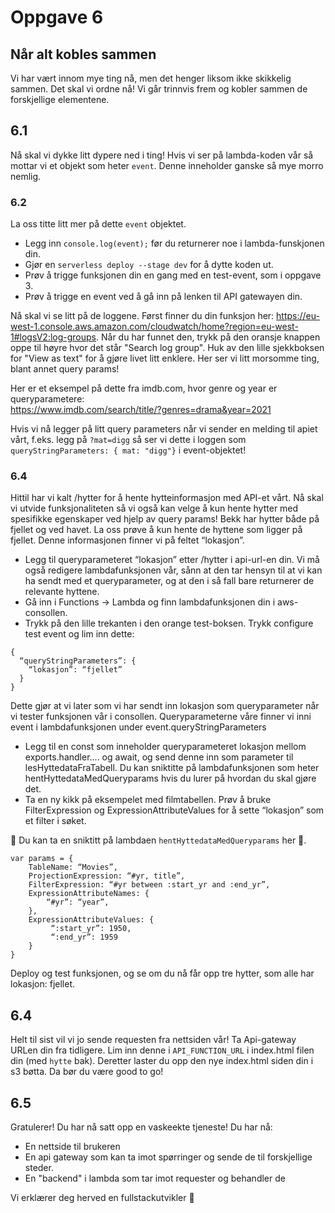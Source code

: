 # Oppgave 6

## Når alt kobles sammen

Vi har vært innom mye ting nå, men det henger liksom ikke skikkelig sammen. Det skal vi ordne nå!
Vi går trinnvis frem og kobler sammen de forskjellige elementene.

## 6.1
Nå skal vi dykke litt dypere ned i ting!
Hvis vi ser på lambda-koden vår så mottar vi et objekt som heter `event`. Denne inneholder ganske så mye morro nemlig.

### 6.2
La oss titte litt mer på dette `event` objektet. 
- Legg inn `console.log(event);` før du returnerer noe i lambda-funskjonen din.
- Gjør en `serverless deploy --stage dev` for å dytte koden ut. 
- Prøv å trigge funksjonen din en gang med en test-event, som i oppgave 3. 
- Prøv å trigge en event ved å gå inn på lenken til API gatewayen din. 

Nå skal vi se litt på de loggene. Først finner du din funksjon her: https://eu-west-1.console.aws.amazon.com/cloudwatch/home?region=eu-west-1#logsV2:log-groups.
Når du har funnet den, trykk på den oransje knappen oppe til høyre hvor det står "Search log group". 
Huk av den lille sjekkboksen for "View as text" for å gjøre livet litt enklere.
Her ser vi litt morsomme ting, blant annet query params!

Her er et eksempel på dette fra imdb.com, hvor genre og year er queryparametere:  
https://www.imdb.com/search/title/?genres=drama&year=2021

Hvis vi nå legger på litt query parameters når vi sender en melding til apiet vårt, 
f.eks. legg på `?mat=digg` så ser vi dette i loggen som `queryStringParameters: {
mat: "digg"}` i event-objektet!


### 6.4
Hittil har vi kalt /hytter for å hente hytteinformasjon med API-et vårt.
Nå skal vi utvide funksjonaliteten så vi også kan velge å kun hente hytter med spesifikke egenskaper ved hjelp av query params!
Bekk har hytter både på fjellet og ved havet. La oss prøve å kun hente de hyttene som ligger på fjellet. Denne informasjonen finner vi på feltet “lokasjon”.
- Legg til queryparameteret “lokasjon” etter /hytter i api-url-en din.
Vi må også redigere lambdafunksjonen vår, sånn at den tar hensyn til at vi kan ha sendt med et queryparameter, og at den i så fall bare returnerer de relevante hyttene.
- Gå inn i Functions -> Lambda og finn lambdafunksjonen din i aws-consollen.
- Trykk på den lille trekanten i den orange test-boksen. Trykk configure test event og lim inn dette:

```
{
  “queryStringParameters”: {
    “lokasjon”: “fjellet”
  }
}
```

Dette gjør at vi later som vi har sendt inn lokasjon som queryparameter når vi tester funksjonen vår i consollen.
Queryparameterne våre finner vi inni event i lambdafunksjonen under event.queryStringParameters

- Legg til en const som inneholder queryparameteret lokasjon mellom exports.handler.... og await, og send denne inn som parameter til lesHyttedataFraTabell. Du kan sniktitte på lambdafunksjonen som heter hentHyttedataMedQueryparams hvis du lurer på hvordan du skal gjøre det.
- Ta en ny kikk på eksempelet med filmtabellen. Prøv å bruke FilterExpression og ExpressionAttributeValues for å sette “lokasjon” som et filter i søket.

🤫  Du kan ta en sniktitt på lambdaen `hentHyttedataMedQueryparams` her 🤫.

```
var params = {
    TableName: “Movies”,
    ProjectionExpression: “#yr, title”,
    FilterExpression: “#yr between :start_yr and :end_yr”,
    ExpressionAttributeNames: {
        “#yr”: “year”,
    },
    ExpressionAttributeValues: {
         “:start_yr”: 1950,
         “:end_yr”: 1959
    }
}
```

Deploy og test funksjonen, og se om du nå får opp tre hytter, som alle har lokasjon: fjellet.


## 6.4
Helt til sist vil vi jo sende requesten fra nettsiden vår! Ta Api-gateway URLen din fra tidligere. Lim inn denne i `API_FUNCTION_URL` i index.html filen din (med `hytte` bak). 
Deretter laster du opp den nye index.html siden din i s3 bøtta. Da bør du være good to go!

## 6.5
Gratulerer! Du har nå satt opp en vaskeekte tjeneste! Du har nå:
- En nettside til brukeren
- En api gateway som kan ta imot spørringer og sende de til forskjellige steder. 
- En "backend" i lambda som tar imot requester og behandler de

Vi erklærer deg herved en fullstackutvikler 🙌


